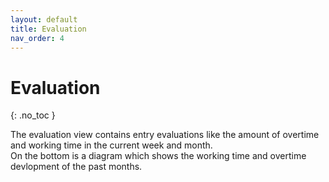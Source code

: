 ```yaml
---
layout: default
title: Evaluation
nav_order: 4
---
```


# Evaluation
{: .no_toc }

The evaluation view contains entry evaluations like the amount of overtime and working time in the current week and month. \
On the bottom is a diagram which shows the working time and overtime devlopment of the past months.
